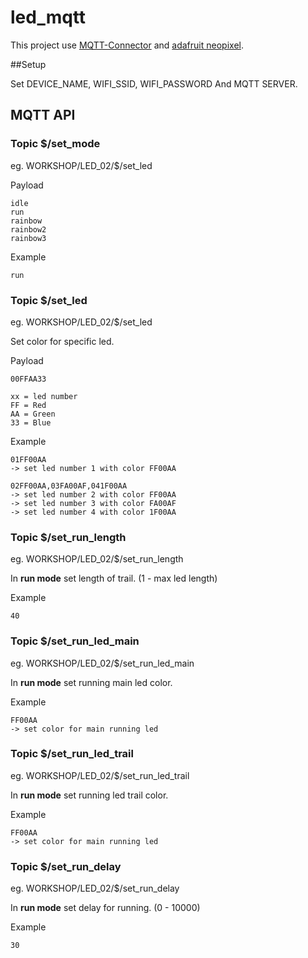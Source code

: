 # led_mqtt

This project use [MQTT-Connector](https://github.com/cmmakerclub/MQTT-Connector) and [adafruit neopixel](https://learn.adafruit.com/adafruit-neopixel-uberguide/arduino-library-installation).


##Setup


Set DEVICE\_NAME, WIFI\_SSID, WIFI\_PASSWORD And MQTT SERVER.


## MQTT API

### Topic $/set_mode

eg. WORKSHOP/LED_02/$/set\_led

Payload

	idle
	run
	rainbow
	rainbow2
	rainbow3

Example

	run
	

### Topic $/set_led

eg. WORKSHOP/LED_02/$/set\_led


Set color for specific led.

Payload

	00FFAA33
	
	xx = led number
	FF = Red
	AA = Green
	33 = Blue

Example

	01FF00AA
	-> set led number 1 with color FF00AA
	
	02FF00AA,03FA00AF,041F00AA
	-> set led number 2 with color FF00AA
	-> set led number 3 with color FA00AF
	-> set led number 4 with color 1F00AA


### Topic $/set\_run\_length

eg. WORKSHOP/LED_02/$/set\_run\_length


In **run mode** set length of trail. (1 - max led length)
	
Example	
	
	40


### Topic $/set\_run\_led\_main

eg. WORKSHOP/LED_02/$/set\_run\_led\_main


In **run mode** set running main led color.

Example

	FF00AA
	-> set color for main running led


### Topic $/set\_run\_led\_trail

eg. WORKSHOP/LED_02/$/set\_run\_led\_trail


In **run mode** set running led trail color.

Example

	FF00AA
	-> set color for main running led

### Topic $/set\_run\_delay

eg. WORKSHOP/LED_02/$/set\_run\_delay


In **run mode** set delay for running. (0 - 10000)

Example

	30

